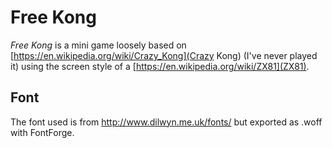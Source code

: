 # Free Kong

*Free Kong* is a mini game loosely based on [https://en.wikipedia.org/wiki/Crazy_Kong](Crazy Kong) (I've never played it) using the screen style of a [https://en.wikipedia.org/wiki/ZX81](ZX81).

## Font

The font used is from http://www.dilwyn.me.uk/fonts/ but exported as .woff with FontForge.


